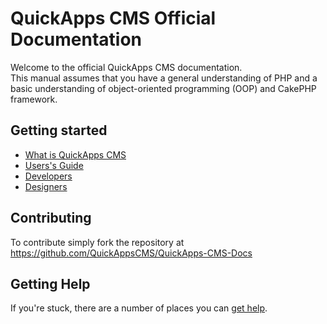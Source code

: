 QuickApps CMS Official Documentation
====================================

Welcome to the official QuickApps CMS documentation.  
This manual assumes that you have a general understanding of PHP and a basic understanding of object-oriented programming (OOP) and CakePHP
framework.


Getting started
---------------

* [What is QuickApps CMS](quickapps-cms-overview/what-is-quickapps-cms.md)
* [Users's Guide](users/index.md)
* [Developers](developers/index.md)
* [Designers](designers/index.md)


Contributing
------------

To contribute simply fork the repository at https://github.com/QuickAppsCMS/QuickApps-CMS-Docs


Getting Help
------------

If you're stuck, there are a number of places you can [get help](quickapps-cms-overview/help.md).